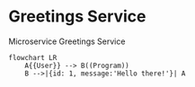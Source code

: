# Greetings Service

Microservice Greetings Service

```mermaid
flowchart LR
    A{{User}} --> B((Program))
    B -->|{id: 1, message:'Hello there!'}| A
```
